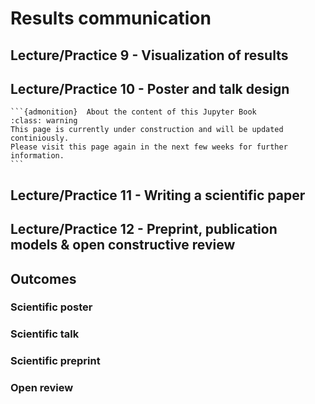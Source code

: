 # Results communication

## Lecture/Practice 9 - Visualization of results

## Lecture/Practice 10 - Poster and talk design

````{margin}
```{admonition}  About the content of this Jupyter Book
:class: warning
This page is currently under construction and will be updated continiously.
Please visit this page again in the next few weeks for further information.
```
````

## Lecture/Practice 11 - Writing a scientific paper

## Lecture/Practice 12 - Preprint, publication models & open constructive review

## Outcomes

### Scientific poster

### Scientific talk

### Scientific preprint

### Open review
